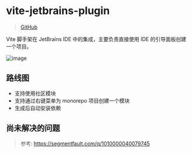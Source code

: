 # vite-jetbrains-plugin

> [GitHub](https://github.com/rxliuli/liuli-tools/tree/master/jetbrains-plugins/vite-jetbrains-plugin)

Vite 脚手架在 JetBrains IDE 中的集成，主要负责直接使用 IDE 的引导面板创建一个项目。

![image](https://user-images.githubusercontent.com/24560368/119949505-85906b00-bfcc-11eb-9cee-d1082f4923d0.png)

## 路线图

- 支持使用社区模块
- 支持通过右键菜单为 monorepo 项目创建一个模块
- 生成后自动安装依赖

## 尚未解决的问题

> 参考: <https://segmentfault.com/q/1010000040079745>
